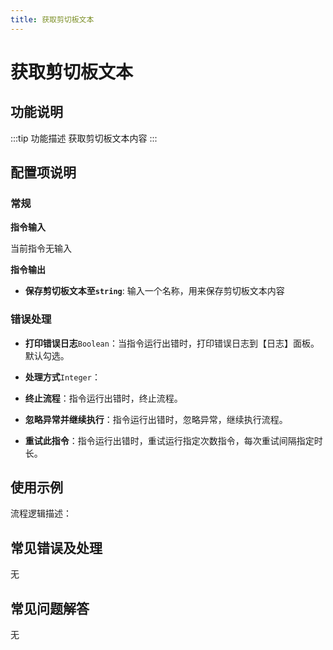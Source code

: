 ```yaml
---
title: 获取剪切板文本
---
```


# 获取剪切板文本

## 功能说明

:::tip 功能描述
获取剪切板文本内容
:::

## 配置项说明

### 常规

**指令输入**

当前指令无输入


**指令输出**

- **保存剪切板文本至`string`**: 输入一个名称，用来保存剪切板文本内容

### 错误处理

- **打印错误日志**`Boolean`：当指令运行出错时，打印错误日志到【日志】面板。默认勾选。

- **处理方式**`Integer`：

 - **终止流程**：指令运行出错时，终止流程。

 - **忽略异常并继续执行**：指令运行出错时，忽略异常，继续执行流程。

 - **重试此指令**：指令运行出错时，重试运行指定次数指令，每次重试间隔指定时长。

## 使用示例

流程逻辑描述：

## 常见错误及处理

无

## 常见问题解答

无

